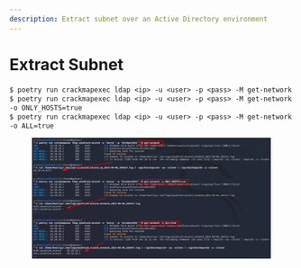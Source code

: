 ```yaml
---
description: Extract subnet over an Active Directory environment
---
```


# Extract Subnet

```
$ poetry run crackmapexec ldap <ip> -u <user> -p <pass> -M get-network
$ poetry run crackmapexec ldap <ip> -u <user> -p <pass> -M get-network -o ONLY_HOSTS=true
$ poetry run crackmapexec ldap <ip> -u <user> -p <pass> -M get-network -o ALL=true
```

<figure><img src="../../../../.gitbook/assets/image (20).png" alt=""><figcaption></figcaption></figure>
